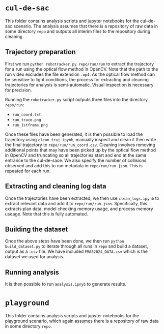 # `cul-de-sac`

This folder contains analysis scripts and jupyter notebooks for the cul-de-sac scenario.  The analysis assumes that there is a repository of raw data in some directory `repo` and outputs all interim files to the repository during cleaning.  

## Trajectory preparation

First we run `python robotracker.py repo/run/run` to extract the trajectory for a run using the optical flow method in OpenCV.  Note that the path to the run video excludes the file extension `.mp4`.  As the optical flow method can be sensitive to light conditions, the process for extracting and cleaning trajectories for analysis is semi-automatic.   Visual inspection is necessary for precision.  

Running the `robotracker.py` script outputs three files into the directory `repo/run`: 

- `run_coord.txt`
- `run_trace.png`
- `run_1stframe.png`

Once these files have been generated, it is then possible to load the trajectory using `clean_traj.ipynb`, manually inspect and clean it then write the final trajectory to `repo/run/run_coord.csv`.  Cleaning involves removing additional points that may have been picked up by the optical flow method in OpenCV and truncating so all trajectories start and end at the same entrance to the cul-de-sace.  We also specify the number of collisions observed and add this to run metadata in `repo/run/run.json`. This is repeated for each run. 

## Extracting and cleaning log data

Once the trajectories have been extracted, we then use `clean_logs.ipynb` to extract relevant data and add it to `repo/run/run.json`.  Specifically, this extracts plan data, model checking memory usage, and process memory useage. Note that this is fully automated.  

## Building the dataset

Once the above steps have been done, we then run `python build_dataset.py` to iterate through all runs in `repo` and build a dataset, output as a `.csv` file. We have included `FMAS2024_DATA.csv` which is the dataset we used for analysis.  

## Running analysis

It is then possible to run `analysis.ipnyb` to generate results.  

# `playground`

This folder contains analysis scripts and jupyter notebooks for the playground scenario, which again assumes there is a repository of raw data in some directory `repo`.  






